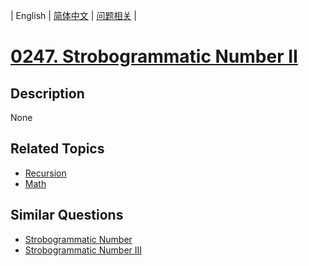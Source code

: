 
| English | [简体中文](README.md) | [问题相关](QUESTION.md) |
# [0247. Strobogrammatic Number II](https://leetcode-cn.com/problems/strobogrammatic-number-ii/)
## Description
None
## Related Topics
- [Recursion](https://leetcode-cn.com/tag/recursion)
- [Math](https://leetcode-cn.com/tag/math)
## Similar Questions
- [Strobogrammatic Number](../0246/README_EN.md)
- [Strobogrammatic Number III](../0248/README_EN.md)
